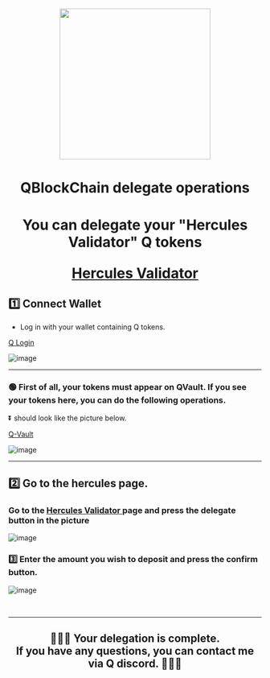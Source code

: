 <h1 align="center"><a href="https://hq.q.org/staking/validators/0x24327820664a9CEc76c482bff9f964864FfAed57" target="_blank"><img src="https://user-images.githubusercontent.com/101635385/231752054-36682dca-4867-4f9a-81e8-603449974937.png" width="300"></a></h1>
<h1 align="center"> QBlockChain delegate operations </h1>
<h1 align="center"> You can delegate your "Hercules Validator" Q tokens

<a href="https://hq.q.org/staking/validators/0x24327820664a9CEc76c482bff9f964864FfAed57" target="_blank" > Hercules Validator </a>
  



</h1>

## :one: Connect Wallet

* Log in with your wallet containing Q tokens. 

<a href="https://hq.q.org/staking/validators/0x24327820664a9CEc76c482bff9f964864FfAed57" target="_blank" > Q Login </a>

![image](https://user-images.githubusercontent.com/101635385/231523648-3d768515-e5e3-483e-b40b-a3761c33c268.png)

<hr>

### 🟢  First of all, your tokens must appear on QVault. If you see your tokens here, you can do the following operations. 

⏬ should look like the picture below.

<a href="https://hq.q.org/q-vault" target="_blank" > Q-Vault </a>

![image](https://user-images.githubusercontent.com/101635385/232748612-dff6c3c3-93fa-47d7-96de-b97c9df64e3d.png)



<hr>


## :two: Go to the hercules page.


<h3> Go to the <a href="https://hq.q.org/staking/validators/0x24327820664a9CEc76c482bff9f964864FfAed57" target="_blank" > Hercules Validator </a> page and press the delegate button in the picture </h3>

![image](https://user-images.githubusercontent.com/101635385/232749264-9bfc23b8-0854-4009-a2b8-65644871cf6b.png)


<h3> 3️⃣ Enter the amount you wish to deposit and press the confirm button. </h3>

![image](https://user-images.githubusercontent.com/101635385/231525147-64cadf7a-fd4b-4ed4-a4cc-ee996812efa5.png)

<br><hr>

<h2 align="center"> 🚀🚀🚀 Your delegation is complete. <br> If you have any questions, you can contact me via Q discord. 🚀🚀🚀</h2>
